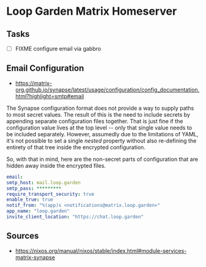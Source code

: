 # Loop Garden Matrix Homeserver

## Tasks

- [ ] FIXME configure email via gabbro

## Email Configuration

- <https://matrix-org.github.io/synapse/latest/usage/configuration/config_documentation.html?highlight=smtp#email>

The Synapse configuration format does not provide a way to supply paths to most
secret values. The result of this is the need to include secrets by appending
separate configuration files together. That is just fine if the configuration
value lives at the top level -- only that single value needs to be included
separately. However, assumedly due to the limitations of YAML, it's not possible
to set a single _nested_ property without also re-defining the entirety of that
tree inside the encrypted configuration.

So, with that in mind, here are the non-secret parts of configuration that are
hidden away inside the encrypted files.

```yaml
email:
smtp_host: mail.loop.garden
smtp_pass: *********
require_transport_security: true
enable_true: true
notif_from: "%(app)s <notifications@matrix.loop.garden>"
app_name: "loop.garden"
invite_client_location: "https://chat.loop.garden"
```

## Sources

- <https://nixos.org/manual/nixos/stable/index.html#module-services-matrix-synapse>
